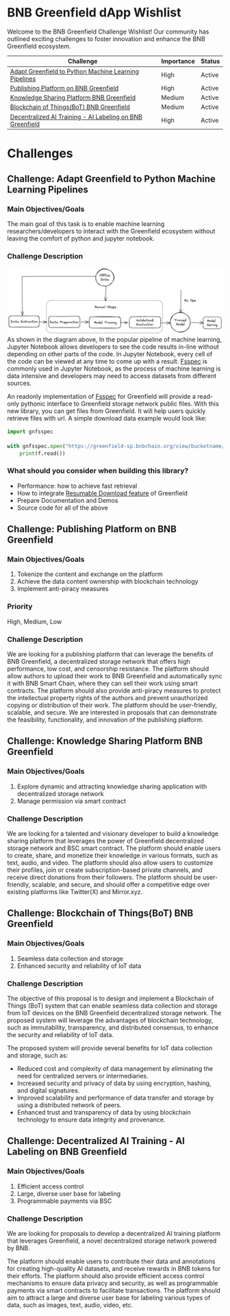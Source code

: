 # BNB Greenfield dApp Wishlist

Welcome to the BNB Greenfield Challenge Wishlist! Our community has outlined exciting challenges to foster innovation and enhance the BNB Greenfield ecosystem. 

| Challenge                                                    | Importance | Status |
| ------------------------------------------------------------ | ---------- | ------ |
| [Adapt Greenfield to Python Machine Learning Pipelines ](#challenge-adapt-greenfield-to-python-machine-learning-pipelines) | High       | Active |
| [Publishing Platform on BNB Greenfield ](#challenge-publishing-platform-on-bnb-greenfield) | High       | Active |
| [Knowledge Sharing Platform BNB Greenfield ](#challenge-knowledge-sharing-platform-bnb-greenfield) | Medium     | Active |
| [Blockchain of Things(BoT) BNB Greenfield](#challenge-blockchain-of-thingsbot-bnb-greenfield) | Medium     | Active |
| [Decentralized AI Training - AI Labeling on BNB Greenfield](#challenge-decentralized-ai-training---ai-labeling-on-bnb-greenfield) | High       | Active |

# Challenges


## Challenge: Adapt Greenfield to Python Machine Learning Pipelines

### Main Objectives/Goals

The main goal of this task is to enable machine learning researchers/developers to interact with the Greenfield ecosystem without leaving the comfort of python and jupyter notebook.

### Challenge Description

![](./process.png)
As shown in the diagram above, In the popular pipeline of machine learning, Jupyter Notebook allows developers to see the code results in-line without depending on other parts of the code. In Jupyter Notebook, every cell of the code can be viewed at any time to come up with a result. [Fsspec](https://filesystem-spec.readthedocs.io/en/latest/) is commonly used in Jupyter Notebook, as the process of machine learning is data intensive and developers may need to access datasets from different sources.

An readonly implementation of [Fsspec](https://filesystem-spec.readthedocs.io/en/latest/) for Greenfield will provide a read-only pythonic interface to Greenfield storage network public files. With this new library, you can get files from Greenfield. It will help users quickly retrieve files with url.
A simple download data example would look like:

```python
import gnfsspec

with gnfsspec.open("https://greenfield-sp.bnbchain.org/view/bucketname/filename", "r") as f:
    print(f.read())
```


### What should you consider when building this library?
* Performance: how to achieve fast retrieval
* How to integrate [Resumable Download feature](https://docs.bnbchain.org/greenfield-docs/docs/tutorials/dapp/resumable-upload/overview ) of Greenfield
* Prepare Documentation and Demos
* Source code for all of the above




## Challenge: Publishing Platform on BNB Greenfield

### Main Objectives/Goals
1. Tokenize the content and exchange on the platform
1. Achieve the data content ownership with blockchain technology
1. Implement anti-piracy measures

### Priority 

High, Medium, Low

### Challenge Description
We are looking for a publishing platform that can leverage the benefits of BNB Greenfield, a decentralized storage network that offers high performance, low cost, and censorship resistance. The platform should allow authors to upload their work to BNB Greenfield and automatically sync it with BNB Smart Chain, where they can sell their work using smart contracts. The platform should also provide anti-piracy measures to protect the intellectual property rights of the authors and prevent unauthorized copying or distribution of their work. The platform should be user-friendly, scalable, and secure. We are interested in proposals that can demonstrate the feasibility, functionality, and innovation of the publishing platform. 



## Challenge: Knowledge Sharing Platform BNB Greenfield

### Main Objectives/Goals

1. Explore dynamic and attracting knowledge sharing application with decentralized storage network
2. Manage permission via smart contract

### Challenge Description

We are looking for a talented and visionary developer to build a knowledge sharing platform that leverages the power of Greenfield decentralized storage network and BSC smart contract. The platform should enable users to create, share, and monetize their knowledge in various formats, such as text, audio, and video. The platform should also allow users to customize their profiles, join or create subscription-based private channels, and receive direct donations from their followers. The platform should be user-friendly, scalable, and secure, and should offer a competitive edge over existing platforms like Twitter(X) and Mirror.xyz.



## Challenge: Blockchain of Things(BoT) BNB Greenfield

### Main Objectives/Goals

1. Seamless data collection and storage 
2. Enhanced security and reliability of IoT data

### Challenge Description

The objective of this proposal is to design and implement a Blockchain of Things (BoT) system that can enable seamless data collection and storage from IoT devices on the BNB Greenfield decentralized storage network. The proposed system will leverage the advantages of blockchain technology, such as immutability, transparency, and distributed consensus, to enhance the security and reliability of IoT data. 

The proposed system will provide several benefits for IoT data collection and storage, such as:

- Reduced cost and complexity of data management by eliminating the need for centralized servers or intermediaries.
- Increased security and privacy of data by using encryption, hashing, and digital signatures.
- Improved scalability and performance of data transfer and storage by using a distributed network of peers.
- Enhanced trust and transparency of data by using blockchain technology to ensure data integrity and provenance.



## Challenge: Decentralized AI Training - AI Labeling on BNB Greenfield

### Main Objectives/Goals

1. Efficient access control
2. Large, diverse user base for labeling
3. Programmable payments via BSC

### Challenge Description

We are looking for proposals to develop a decentralized AI training platform that leverages Greenfield, a novel decentralized storage network powered by BNB. 

The platform should enable users to contribute their data and annotations for creating high-quality AI datasets, and receive rewards in BNB tokens for their efforts. The platform should also provide efficient access control mechanisms to ensure data privacy and security, as well as programmable payments via smart contracts to facilitate transactions. The platform should aim to attract a large and diverse user base for labeling various types of data, such as images, text, audio, video, etc.



